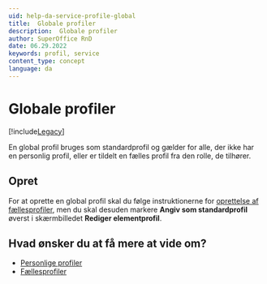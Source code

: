 ```yaml
---
uid: help-da-service-profile-global
title:  Globale profiler
description:  Globale profiler
author: SuperOffice RnD
date: 06.29.2022
keywords: profil, service
content_type: concept
language: da
---
```


# Globale profiler

[!include[Legacy](../includes/legacy-profiles.md)]

En global profil bruges som standardprofil og gælder for alle, der ikke har en personlig profil, eller er tildelt en fælles profil fra den rolle, de tilhører.

## Opret

For at oprette en global profil skal du følge instruktionerne for [oprettelse af fællesprofiler][1], men du skal desuden markere **Angiv som standardprofil** øverst i skærmbilledet **Rediger elementprofil**.

## Hvad ønsker du at få mere at vide om?

* [Personlige profiler][2]
* [Fællesprofiler][3]

<!-- Referenced links -->
[1]: common.md#create
[2]: personal.md
[3]: common.md

<!-- Referenced images -->
